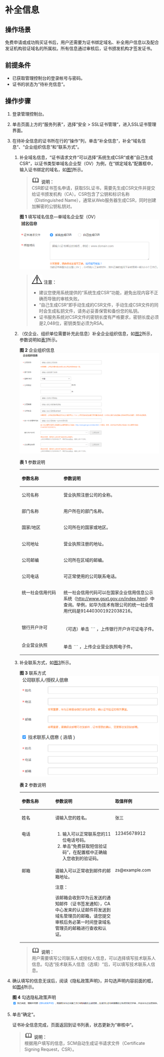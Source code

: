 # 补全信息<a name="ZH-CN_TOPIC_0110866215"></a>

## 操作场景<a name="section1486457154543"></a>

免费申请或成功购买证书后，用户还需要为证书绑定域名、补全用户信息以及配合发证机构验证域名的所属权。所有信息通过审核后，证书颁发机构才签发证书。

## 前提条件<a name="section44577682154546"></a>

-   已获取管理控制台的登录帐号与密码。
-   证书的状态为“待补充信息“。

## 操作步骤<a name="section11319557154550"></a>

1.  登录管理控制台。
2.  单击页面上方的“服务列表“，选择“安全  \>  SSL证书管理“，进入SSL证书管理界面。
3.  在待补全信息的证书所在行的“操作“列，单击“补全信息“，补全“域名信息“、“企业组织信息“和“联系方式“。
    1.  补全域名信息，“证书请求文件“可以选择“系统生成CSR“或者“自己生成CSR“，以证书类型单域名企业型（OV）为例，在“绑定域名“配置框中，输入证书绑定的域名，如[图1](#fig212112271419)所示。

        >![](public_sys-resources/icon-note.gif) **说明：**   
        >CSR即证书签名申请，获取SSL证书，需要先生成CSR文件并提交给证书颁发机构（CA）。CSR包含了公钥和标识名称（Distinguished Name），通常从Web服务器生成CSR，同时创建加解密的公钥私钥对。  

        **图 1**  填写域名信息—单域名企业型（OV）<a name="fig212112271419"></a>  
        ![](figures/填写域名信息-单域名企业型（OV）.png "填写域名信息-单域名企业型（OV）")

        >![](public_sys-resources/icon-notice.gif) **注意：**   
        >-   建议您使用系统提供的“系统生成CSR“功能，避免出现内容不正确而导致的审核失败。  
        >-   “自己生成CSR“即手动生成的CSR文件，手动生成CSR文件的同时会生成私钥文件，请务必妥善保管和备份您的私钥。  
        >-   证书服务系统对CSR文件的密钥长度有严格要求，密钥长度必须是2,048位，密钥类型必须为RSA。  


    1.  （仅企业、组织单位需要补充此信息）补全企业组织信息，如[图2](#fig1517919331585)所示，参数说明如[表1](#table1283352018128)所示。

        **图 2**  企业组织信息<a name="fig1517919331585"></a>  
        ![](figures/企业组织信息.png "企业组织信息")

        **表 1**  参数说明

        <a name="table1283352018128"></a>
        <table><thead align="left"><tr id="row6834172011120"><th class="cellrowborder" valign="top" width="30%" id="mcps1.2.3.1.1"><p id="p138341820191214"><a name="p138341820191214"></a><a name="p138341820191214"></a>参数名称</p>
        </th>
        <th class="cellrowborder" valign="top" width="70%" id="mcps1.2.3.1.2"><p id="p7834102041216"><a name="p7834102041216"></a><a name="p7834102041216"></a>参数说明</p>
        </th>
        </tr>
        </thead>
        <tbody><tr id="row14834162071216"><td class="cellrowborder" valign="top" width="30%" headers="mcps1.2.3.1.1 "><p id="p5834142021213"><a name="p5834142021213"></a><a name="p5834142021213"></a>公司名称</p>
        </td>
        <td class="cellrowborder" valign="top" width="70%" headers="mcps1.2.3.1.2 "><p id="p283419203122"><a name="p283419203122"></a><a name="p283419203122"></a>营业执照注册公司的全称。</p>
        </td>
        </tr>
        <tr id="row20359195410554"><td class="cellrowborder" valign="top" width="30%" headers="mcps1.2.3.1.1 "><p id="p1835945465519"><a name="p1835945465519"></a><a name="p1835945465519"></a>部门名称</p>
        </td>
        <td class="cellrowborder" valign="top" width="70%" headers="mcps1.2.3.1.2 "><p id="p113591554195513"><a name="p113591554195513"></a><a name="p113591554195513"></a>用户所在的部门名称。</p>
        </td>
        </tr>
        <tr id="row1082712855611"><td class="cellrowborder" valign="top" width="30%" headers="mcps1.2.3.1.1 "><p id="p1582728105617"><a name="p1582728105617"></a><a name="p1582728105617"></a>国家/地区</p>
        </td>
        <td class="cellrowborder" valign="top" width="70%" headers="mcps1.2.3.1.2 "><p id="p138271283566"><a name="p138271283566"></a><a name="p138271283566"></a>公司所在的国家或地区。</p>
        </td>
        </tr>
        <tr id="row883482020125"><td class="cellrowborder" valign="top" width="30%" headers="mcps1.2.3.1.1 "><p id="p4834102013129"><a name="p4834102013129"></a><a name="p4834102013129"></a>公司地址</p>
        </td>
        <td class="cellrowborder" valign="top" width="70%" headers="mcps1.2.3.1.2 "><p id="p28348203129"><a name="p28348203129"></a><a name="p28348203129"></a>营业执照注册的地址。</p>
        </td>
        </tr>
        <tr id="row1098854545515"><td class="cellrowborder" valign="top" width="30%" headers="mcps1.2.3.1.1 "><p id="p4989745125514"><a name="p4989745125514"></a><a name="p4989745125514"></a>公司邮编</p>
        </td>
        <td class="cellrowborder" valign="top" width="70%" headers="mcps1.2.3.1.2 "><p id="p1298904515553"><a name="p1298904515553"></a><a name="p1298904515553"></a>公司所在区域的邮编。</p>
        </td>
        </tr>
        <tr id="row4834172031220"><td class="cellrowborder" valign="top" width="30%" headers="mcps1.2.3.1.1 "><p id="p11834920181219"><a name="p11834920181219"></a><a name="p11834920181219"></a>公司电话</p>
        </td>
        <td class="cellrowborder" valign="top" width="70%" headers="mcps1.2.3.1.2 "><p id="p19834122041211"><a name="p19834122041211"></a><a name="p19834122041211"></a>可正常使用的公司联系电话。</p>
        </td>
        </tr>
        <tr id="row16834102071211"><td class="cellrowborder" valign="top" width="30%" headers="mcps1.2.3.1.1 "><p id="p743812915574"><a name="p743812915574"></a><a name="p743812915574"></a>统一社会信用代码</p>
        </td>
        <td class="cellrowborder" valign="top" width="70%" headers="mcps1.2.3.1.2 "><p id="p1583415201124"><a name="p1583415201124"></a><a name="p1583415201124"></a>统一社会信用代码可以在国家企业信用信息公示系统（<a href="http://www.gsxt.gov.cn/index.html">http</a><a href="http://www.gsxt.gov.cn/index.html">://</a><a href="http://www.gsxt.gov.cn/index.html">www.gsxt.gov.cn/index.html</a>）中查询。举例，如华为技术有限公司的统一社会信用代码是914403001922038216。</p>
        </td>
        </tr>
        <tr id="row1834420121214"><td class="cellrowborder" valign="top" width="30%" headers="mcps1.2.3.1.1 "><p id="p783462020125"><a name="p783462020125"></a><a name="p783462020125"></a>银行开户许可</p>
        </td>
        <td class="cellrowborder" valign="top" width="70%" headers="mcps1.2.3.1.2 "><p id="p0834182017122"><a name="p0834182017122"></a><a name="p0834182017122"></a>（可选）单击<a name="image363024416129"></a><a name="image363024416129"></a><span><img id="image363024416129" src="figures/浏览.png"></span>，上传银行开户许可证电子件。</p>
        </td>
        </tr>
        <tr id="row13437156131417"><td class="cellrowborder" valign="top" width="30%" headers="mcps1.2.3.1.1 "><p id="p164382562149"><a name="p164382562149"></a><a name="p164382562149"></a>企业营业执照</p>
        </td>
        <td class="cellrowborder" valign="top" width="70%" headers="mcps1.2.3.1.2 "><p id="p19503173913220"><a name="p19503173913220"></a><a name="p19503173913220"></a>单击<a name="image2081435119217"></a><a name="image2081435119217"></a><span><img id="image2081435119217" src="figures/浏览.png"></span>，上传企业营业执照电子件。</p>
        </td>
        </tr>
        </tbody>
        </table>

    2.  补全联系方式，如[图3](#fig974115386374)所示。

        **图 3**  联系方式<a name="fig974115386374"></a>  
        ![](figures/联系方式.png "联系方式")

        **表 2**  参数说明

        <a name="table49813213398"></a>
        <table><thead align="left"><tr id="row6981152116396"><th class="cellrowborder" valign="top" width="24%" id="mcps1.2.4.1.1"><p id="p20981112113398"><a name="p20981112113398"></a><a name="p20981112113398"></a>参数名称</p>
        </th>
        <th class="cellrowborder" valign="top" width="43%" id="mcps1.2.4.1.2"><p id="p198162163919"><a name="p198162163919"></a><a name="p198162163919"></a>参数说明</p>
        </th>
        <th class="cellrowborder" valign="top" width="33%" id="mcps1.2.4.1.3"><p id="p29101833184110"><a name="p29101833184110"></a><a name="p29101833184110"></a>取值样例</p>
        </th>
        </tr>
        </thead>
        <tbody><tr id="row498122120394"><td class="cellrowborder" valign="top" width="24%" headers="mcps1.2.4.1.1 "><p id="p14981182118398"><a name="p14981182118398"></a><a name="p14981182118398"></a>姓名</p>
        </td>
        <td class="cellrowborder" valign="top" width="43%" headers="mcps1.2.4.1.2 "><p id="p11981132153912"><a name="p11981132153912"></a><a name="p11981132153912"></a>请输入您的姓名。</p>
        </td>
        <td class="cellrowborder" valign="top" width="33%" headers="mcps1.2.4.1.3 "><p id="p1391033394110"><a name="p1391033394110"></a><a name="p1391033394110"></a>张三</p>
        </td>
        </tr>
        <tr id="row398115215398"><td class="cellrowborder" valign="top" width="24%" headers="mcps1.2.4.1.1 "><p id="p159818215393"><a name="p159818215393"></a><a name="p159818215393"></a>电话</p>
        </td>
        <td class="cellrowborder" valign="top" width="43%" headers="mcps1.2.4.1.2 "><a name="ol588015194310"></a><a name="ol588015194310"></a><ol id="ol588015194310"><li>输入可以正常联系您的11位电话号码。</li><li>单击<span class="uicontrol" id="uicontrol478084014434"><a name="uicontrol478084014434"></a><a name="uicontrol478084014434"></a>“免费获取短信验证码”</span>，在配置框中正确输入您收到的验证码。</li></ol>
        </td>
        <td class="cellrowborder" valign="top" width="33%" headers="mcps1.2.4.1.3 "><p id="p10910153354120"><a name="p10910153354120"></a><a name="p10910153354120"></a>12345678912</p>
        </td>
        </tr>
        <tr id="row298162112394"><td class="cellrowborder" valign="top" width="24%" headers="mcps1.2.4.1.1 "><p id="p149811821103915"><a name="p149811821103915"></a><a name="p149811821103915"></a>邮箱</p>
        </td>
        <td class="cellrowborder" valign="top" width="43%" headers="mcps1.2.4.1.2 "><p id="p59811021103915"><a name="p59811021103915"></a><a name="p59811021103915"></a>请输入可以正常收到邮件的邮箱地址。</p>
        <div class="notice" id="note14440438145312"><a name="note14440438145312"></a><a name="note14440438145312"></a><span class="noticetitle"> 注意： </span><div class="noticebody"><p id="p19440183835315"><a name="p19440183835315"></a><a name="p19440183835315"></a>该邮箱会收到华为云发送的通知邮件（证书签发通知），CA中心发来的认证邮件将发送到域名管理员的邮箱，请您提交审核后务必第一时间登录域名管理员的邮箱进行查收和认证。</p>
        </div></div>
        </td>
        <td class="cellrowborder" valign="top" width="33%" headers="mcps1.2.4.1.3 "><p id="p1591093316414"><a name="p1591093316414"></a><a name="p1591093316414"></a>zs@example.com</p>
        </td>
        </tr>
        </tbody>
        </table>

        >![](public_sys-resources/icon-note.gif) **说明：**   
        >用户需要填写公司联系人或授权人信息，可以选择填写技术联系人信息。勾选“技术联系人信息（选填）“后，可以填写技术联系人信息。  


4.  确认填写的信息无误后，阅读《隐私政策声明》，并勾选声明内容前面的框，如[图4](#fig73848507184)所示。

    **图 4**  勾选隐私政策声明<a name="fig73848507184"></a>  
    ![](figures/勾选隐私政策声明.png "勾选隐私政策声明")

5.  单击“确定“。

    证书补全信息完成，页面返回到证书列表，状态更新为“审核中“。

    >![](public_sys-resources/icon-note.gif) **说明：**   
    >根据用户填写的信息，SCM自动生成证书请求文件（Certificate Signing Request，CSR）。  



